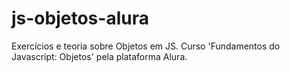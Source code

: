 # js-objetos-alura
Exercícios e teoria sobre Objetos em JS. Curso 'Fundamentos do Javascript: Objetos' pela plataforma Alura.
